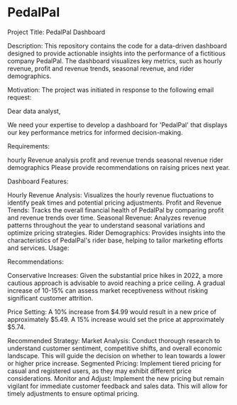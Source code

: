 # PedalPal
Project Title: PedalPal Dashboard

Description:
This repository contains the code for a data-driven dashboard designed to provide actionable insights into the performance of a fictitious company PedalPal. The dashboard visualizes key metrics, such as hourly revenue, profit and revenue trends, seasonal revenue, and rider demographics.

Motivation:
The project was initiated in response to the following email request:

Dear data analyst,

We need your expertise to develop a dashboard for 'PedalPal' that displays our key performance metrics for informed decision-making.

Requirements:

hourly Revenue analysis
profit and revenue trends
seasonal revenue
rider demographics
Please provide recommendations on raising prices next year.

Dashboard Features:

Hourly Revenue Analysis: Visualizes the hourly revenue fluctuations to identify peak times and potential pricing adjustments.
Profit and Revenue Trends: Tracks the overall financial health of PedalPal by comparing profit and revenue trends over time.
Seasonal Revenue: Analyzes revenue patterns throughout the year to understand seasonal variations and optimize pricing strategies.
Rider Demographics: Provides insights into the characteristics of PedalPal's rider base, helping to tailor marketing efforts and services.
Usage:

Recommendations:

Conservative Increases: Given the substantial price hikes in 2022, a more cautious approach is advisable to avoid reaching a price ceiling. A gradual increase of 10-15% can assess market receptiveness without risking significant customer attrition.

Price Setting:
A 10% increase from $4.99 would result in a new price of approximately $5.49.
A 15% increase would set the price at approximately $5.74.

Recommended Strategy:
Market Analysis: Conduct thorough research to understand customer sentiment, competitive shifts, and overall economic landscape. This will guide the decision on whether to lean towards a lower or higher price increase.
Segmented Pricing: Implement tiered pricing for casual and registered users, as they may exhibit different price considerations.
Monitor and Adjust: Implement the new pricing but remain vigilant for immediate customer feedback and sales data. This will allow for timely adjustments to ensure optimal pricing.
